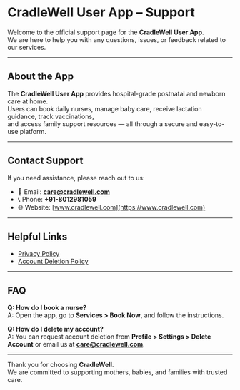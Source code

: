 # CradleWell User App – Support

Welcome to the official support page for the **CradleWell User App**.  
We are here to help you with any questions, issues, or feedback related to our services.

---

## About the App
The **CradleWell User App** provides hospital-grade postnatal and newborn care at home.  
Users can book daily nurses, manage baby care, receive lactation guidance, track vaccinations,  
and access family support resources — all through a secure and easy-to-use platform.

---

## Contact Support
If you need assistance, please reach out to us:

- 📧 Email: **care@cradlewell.com**  
- 📞 Phone: **+91-8012981059**  
- 🌐 Website: [www.cradlewell.com](https://www.cradlewell.com)

---

## Helpful Links
- [Privacy Policy](https://github.com/analogueapps/store-files/blob/main/cradlewell/privacy-policy.md)  
- [Account Deletion Policy](https://github.com/analogueapps/store-files/blob/main/cradlewell/delete-account-policy.md)  

---

## FAQ
**Q: How do I book a nurse?**  
A: Open the app, go to **Services > Book Now**, and follow the instructions.  

**Q: How do I delete my account?**  
A: You can request account deletion from **Profile > Settings > Delete Account** or email us at **care@cradlewell.com**.  

---

Thank you for choosing **CradleWell**.  
We are committed to supporting mothers, babies, and families with trusted care.
